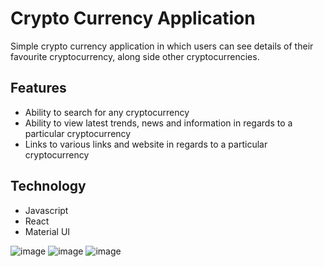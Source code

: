 # Crypto Currency Application
Simple crypto currency application in which users can see details of their favourite cryptocurrency, along side other cryptocurrencies.

## Features
- Ability to search for any cryptocurrency
- Ability to view latest trends, news and information in regards to a particular cryptocurrency
- Links to various links and website in regards to a particular cryptocurrency

## Technology
- Javascript
- React
- Material UI

![image](https://github.com/gerard415/inventory-management-application/assets/82114246/fd8adadc-b31f-492e-b539-32a6d0aa8e96)
![image](https://github.com/gerard415/cryptocurrency_application/assets/82114246/7f2c2955-bf81-4fdf-86e8-73360636dca9)
![image](https://github.com/gerard415/inventory-management-application/assets/82114246/86859276-5afb-4a4c-9cc2-8e33164be7c3)
